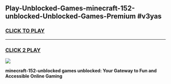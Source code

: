 
## Play-Unblocked-Games-minecraft-152-unblocked-Unblocked-Games-Premium #v3yas
<h3>
<a href="https://premium.freeplayer.one?title=minecraft-152-unblocked&ref=12M">CLICK TO PLAY</a></h3>
<hr>

<h3>
<a href="https://premium.freeplayer.one?title=minecraft-152-unblocked&ref=12M">CLICK 2 PLAY</a>
  
</h3>

<a href="https://premium.freeplayer.one?title=minecraft-152-unblocked&ref=12M"><img src="https://clearcache.store/games.png"></a>


**minecraft-152-unblocked games unblocked: Your Gateway to Fun and Accessible Online Gaming**
